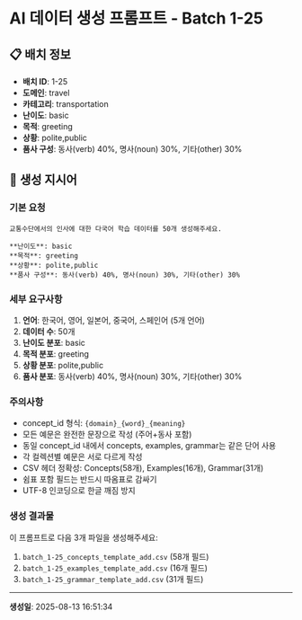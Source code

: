 # AI 데이터 생성 프롬프트 - Batch 1-25

## 📋 배치 정보

- **배치 ID**: 1-25
- **도메인**: travel
- **카테고리**: transportation
- **난이도**: basic
- **목적**: greeting
- **상황**: polite,public
- **품사 구성**: 동사(verb) 40%, 명사(noun) 30%, 기타(other) 30%

## 🎯 생성 지시어

### 기본 요청
```
교통수단에서의 인사에 대한 다국어 학습 데이터를 50개 생성해주세요.

**난이도**: basic
**목적**: greeting
**상황**: polite,public
**품사 구성**: 동사(verb) 40%, 명사(noun) 30%, 기타(other) 30%
```

### 세부 요구사항

1. **언어**: 한국어, 영어, 일본어, 중국어, 스페인어 (5개 언어)
2. **데이터 수**: 50개
3. **난이도 분포**: basic
4. **목적 분포**: greeting
5. **상황 분포**: polite,public
6. **품사 분포**: 동사(verb) 40%, 명사(noun) 30%, 기타(other) 30%

### 주의사항

- concept_id 형식: `{domain}_{word}_{meaning}`
- 모든 예문은 완전한 문장으로 작성 (주어+동사 포함)
- 동일 concept_id 내에서 concepts, examples, grammar는 같은 단어 사용
- 각 컬렉션별 예문은 서로 다르게 작성
- CSV 헤더 정확성: Concepts(58개), Examples(16개), Grammar(31개)
- 쉼표 포함 필드는 반드시 따옴표로 감싸기
- UTF-8 인코딩으로 한글 깨짐 방지

### 생성 결과물

이 프롬프트로 다음 3개 파일을 생성해주세요:
1. `batch_1-25_concepts_template_add.csv` (58개 필드)
2. `batch_1-25_examples_template_add.csv` (16개 필드)  
3. `batch_1-25_grammar_template_add.csv` (31개 필드)

---

**생성일**: 2025-08-13 16:51:34
